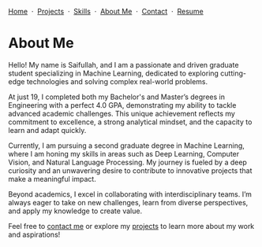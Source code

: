 [Home](README.md) &nbsp;·&nbsp; [Projects](projects.md) &nbsp;·&nbsp; [Skills](skills.md) &nbsp;·&nbsp; [About Me](about-me.md) &nbsp;·&nbsp; [Contact](contact.md) &nbsp;·&nbsp; [Resume](resume.md)

# About Me  

Hello! My name is Saifullah, and I am a passionate and driven graduate student specializing in Machine Learning, dedicated to exploring cutting-edge technologies and solving complex real-world problems.

At just 19, I completed both my Bachelor's and Master’s degrees in Engineering with a perfect 4.0 GPA, demonstrating my ability to tackle advanced academic challenges. This unique achievement reflects my commitment to excellence, a strong analytical mindset, and the capacity to learn and adapt quickly.

Currently, I am pursuing a second graduate degree in Machine Learning, where I am honing my skills in areas such as Deep Learning, Computer Vision, and Natural Language Processing. My journey is fueled by a deep curiosity and an unwavering desire to contribute to innovative projects that make a meaningful impact.

Beyond academics, I excel in collaborating with interdisciplinary teams. I’m always eager to take on new challenges, learn from diverse perspectives, and apply my knowledge to create value.

Feel free to [contact me](contact.md) or explore my [projects](projects.md) to learn more about my work and aspirations!
